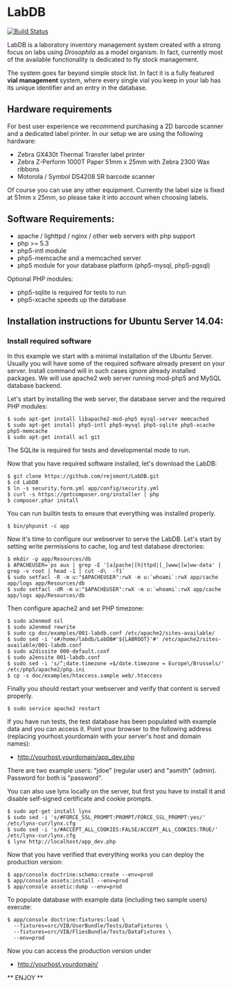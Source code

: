 LabDB
=========================
[![Build Status](https://travis-ci.org/rejsmont/LabDB.png)](https://travis-ci.org/rejsmont/LabDB)

LabDB is a laboratory inventory management system created with a strong focus
on labs using *Drosophila* as a model organism. In fact, currently most of
the available functionality is dedicated to fly stock management.

The system goes far beyond simple stock list. In fact it is a fully featured
**vial management** system, where every single vial you keep in your lab  has
its unique identifier and an entry in the database.

## Hardware requirements

For best user experience we recommend purchasing a 2D barcode scanner and a
dedicated label printer. In our setup we are using the following hardware:

* Zebra GX430t Thermal Transfer label printer
* Zebra Z-Perform 1000T Paper 51mm x 25mm with Zebra 2300 Wax ribbons
* Motorola / Symbol DS4208 SR barcode scanner

Of course you can use any other equipment. Currently the label size is
fixed at 51mm x 25mm, so please take it into account when choosing labels.

## Software Requirements:
* apache / lighttpd / nginx / other web servers with php support
* php >= 5.3
* php5-intl module
* php5-memcache and a memcached server
* php5 module for your database platform (php5-mysql, php5-pgsql)

Optional PHP modules:
* php5-sqlite is required for tests to run
* php5-xcache speeds up the database

## Installation instructions for Ubuntu Server 14.04:

### Install required software

In this example we start with a minimal installation of the Ubuntu Server.
Usually you will have some of the required software already present on your
server. Install command will in such cases ignore already installed packages.
We will use apache2 web server running mod-php5 and MySQL database backend.

Let's start by installing the web server, the database server and the required PHP modules:

```
$ sudo apt-get install libapache2-mod-php5 mysql-server memcached
$ sudo apt-get install php5-intl php5-mysql php5-sqlite php5-xcache php5-memcache
$ sudo apt-get install acl git
``` 

The SQLite is required for tests and developmental mode to run.

Now that you have required software installed, let's download the LabDB:

```
$ git clone https://github.com/rejsmont/LabDB.git
$ cd LabDB
$ ln -s security.form.yml app/config/security.yml
$ curl -s https://getcomposer.org/installer | php
$ composer.phar install
```

You can run builtin tests to ensure that everything was installed properly.

```
$ bin/phpunit -c app
```

Now it's time to configure our webserver to serve the LabDB. Let's start by
setting write permissions to cache, log and test database directories:

```
$ mkdir -p app/Resources/db
$ APACHEUSER=`ps aux | grep -E '[a]pache|[h]ttpd|[_]www|[w]ww-data' | grep -v root | head -1 | cut -d\  -f1`
$ sudo setfacl -R -m u:"$APACHEUSER":rwX -m u:`whoami`:rwX app/cache app/logs app/Resources/db
$ sudo setfacl -dR -m u:"$APACHEUSER":rwX -m u:`whoami`:rwX app/cache app/logs app/Resources/db
```

Then configure apache2 and set PHP timezone:

```
$ sudo a2enmod ssl
$ sudo a2enmod rewrite
$ sudo cp doc/examples/001-labdb.conf /etc/apache2/sites-available/
$ sudo sed -i 's#/home/labdb/LabDB#'${LABROOT}'#' /etc/apache2/sites-available/001-labdb.conf
$ sudo a2dissite 000-default.conf
$ sudo a2ensite 001-labdb.conf
$ sudo sed -i 's/^;date.timezone =$/date.timezone = Europe\/Brussels/' /etc/php5/apache2/php.ini
$ cp -s doc/examples/htaccess.sample web/.htaccess
```

Finally you should restart your webserver and verify that content is served properly.

```
$ sudo service apache2 restart
```

If you have run tests, the test database has been populated with example data and you can access it.
Point your browser to the following address (replacing yourhost.yourdomain with your server's host
and domain names):

* http://yourhost.yourdomain/app_dev.php

There are two example users: "jdoe" (regular user) and "asmith" (admin). Password for both is "password".


You can also use lynx locally on the server, but first you have to install it and disable
self-signed certificate and cookie prompts.

```
$ sudo apt-get install lynx
$ sudo sed -i 's/#FORCE_SSL_PROMPT:PROMPT/FORCE_SSL_PROMPT:yes/' /etc/lynx-cur/lynx.cfg
$ sudo sed -i 's/#ACCEPT_ALL_COOKIES:FALSE/ACCEPT_ALL_COOKIES:TRUE/' /etc/lynx-cur/lynx.cfg
$ lynx http://localhost/app_dev.php
```

Now that you have verified that everything works you can deploy the production version:

```
$ app/console doctrine:schema:create --env=prod
$ app/console assets:install --env=prod
$ app/console assetic:dump --env=prod
```

To populate database with example data (including two sample users) execute:

```
$ app/console doctrine:fixtures:load \
  --fixtures=src/VIB/UserBundle/Tests/DataFixtures \
  --fixtures=src/VIB/FliesBundle/Tests/DataFixtures \
  --env=prod
```

Now you can access the production version under

* http://yourhost.yourdomain/

** ENJOY **
